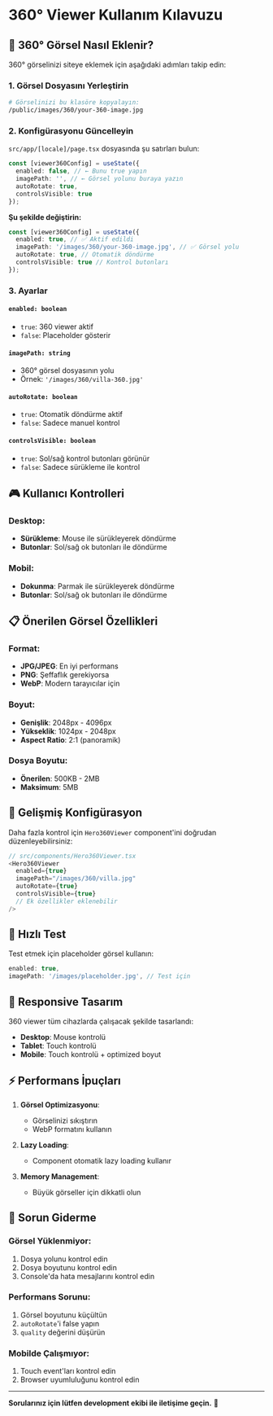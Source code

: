 # 360° Viewer Kullanım Kılavuzu

## 🎯 360° Görsel Nasıl Eklenir?

360° görselinizi siteye eklemek için aşağıdaki adımları takip edin:

### 1. Görsel Dosyasını Yerleştirin
```bash
# Görselinizi bu klasöre kopyalayın:
/public/images/360/your-360-image.jpg
```

### 2. Konfigürasyonu Güncelleyin
`src/app/[locale]/page.tsx` dosyasında şu satırları bulun:

```typescript
const [viewer360Config] = useState({
  enabled: false, // ← Bunu true yapın
  imagePath: '', // ← Görsel yolunu buraya yazın
  autoRotate: true,
  controlsVisible: true
});
```

**Şu şekilde değiştirin:**
```typescript
const [viewer360Config] = useState({
  enabled: true, // ✅ Aktif edildi
  imagePath: '/images/360/your-360-image.jpg', // ✅ Görsel yolu
  autoRotate: true, // Otomatik döndürme
  controlsVisible: true // Kontrol butonları
});
```

### 3. Ayarlar

#### `enabled: boolean`
- `true`: 360 viewer aktif
- `false`: Placeholder gösterir

#### `imagePath: string`
- 360° görsel dosyasının yolu
- Örnek: `'/images/360/villa-360.jpg'`

#### `autoRotate: boolean`
- `true`: Otomatik döndürme aktif
- `false`: Sadece manuel kontrol

#### `controlsVisible: boolean`
- `true`: Sol/sağ kontrol butonları görünür
- `false`: Sadece sürükleme ile kontrol

## 🎮 Kullanıcı Kontrolleri

### Desktop:
- **Sürükleme**: Mouse ile sürükleyerek döndürme
- **Butonlar**: Sol/sağ ok butonları ile döndürme

### Mobil:
- **Dokunma**: Parmak ile sürükleyerek döndürme
- **Butonlar**: Sol/sağ ok butonları ile döndürme

## 📋 Önerilen Görsel Özellikleri

### Format:
- **JPG/JPEG**: En iyi performans
- **PNG**: Şeffaflık gerekiyorsa
- **WebP**: Modern tarayıcılar için

### Boyut:
- **Genişlik**: 2048px - 4096px
- **Yükseklik**: 1024px - 2048px
- **Aspect Ratio**: 2:1 (panoramik)

### Dosya Boyutu:
- **Önerilen**: 500KB - 2MB
- **Maksimum**: 5MB

## 🔧 Gelişmiş Konfigürasyon

Daha fazla kontrol için `Hero360Viewer` component'ini doğrudan düzenleyebilirsiniz:

```typescript
// src/components/Hero360Viewer.tsx
<Hero360Viewer 
  enabled={true}
  imagePath="/images/360/villa.jpg"
  autoRotate={true}
  controlsVisible={true}
  // Ek özellikler eklenebilir
/>
```

## 🚀 Hızlı Test

Test etmek için placeholder görsel kullanın:
```typescript
enabled: true,
imagePath: '/images/placeholder.jpg', // Test için
```

## 📱 Responsive Tasarım

360 viewer tüm cihazlarda çalışacak şekilde tasarlandı:
- **Desktop**: Mouse kontrolü
- **Tablet**: Touch kontrolü
- **Mobile**: Touch kontrolü + optimized boyut

## ⚡ Performans İpuçları

1. **Görsel Optimizasyonu**: 
   - Görselinizi sıkıştırın
   - WebP formatını kullanın

2. **Lazy Loading**: 
   - Component otomatik lazy loading kullanır

3. **Memory Management**: 
   - Büyük görseller için dikkatli olun

## 🐛 Sorun Giderme

### Görsel Yüklenmiyor:
1. Dosya yolunu kontrol edin
2. Dosya boyutunu kontrol edin
3. Console'da hata mesajlarını kontrol edin

### Performans Sorunu:
1. Görsel boyutunu küçültün
2. `autoRotate`'i false yapın
3. `quality` değerini düşürün

### Mobilde Çalışmıyor:
1. Touch event'ları kontrol edin
2. Browser uyumluluğunu kontrol edin

---

**Sorularınız için lütfen development ekibi ile iletişime geçin.** 🚀